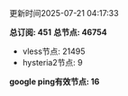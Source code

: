 更新时间2025-07-21 04:17:33

**总订阅: 451**
**总节点: 46754**
- vless节点: 21495
- hysteria2节点: 9

**google ping有效节点: 16**
